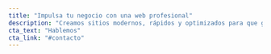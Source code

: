 ```yaml
---
title: "Impulsa tu negocio con una web profesional"
description: "Creamos sitios modernos, rápidos y optimizados para que generes más clientes."
cta_text: "Hablemos"
cta_link: "#contacto"
---
```

